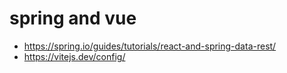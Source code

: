 # spring and vue

* https://spring.io/guides/tutorials/react-and-spring-data-rest/
* https://vitejs.dev/config/